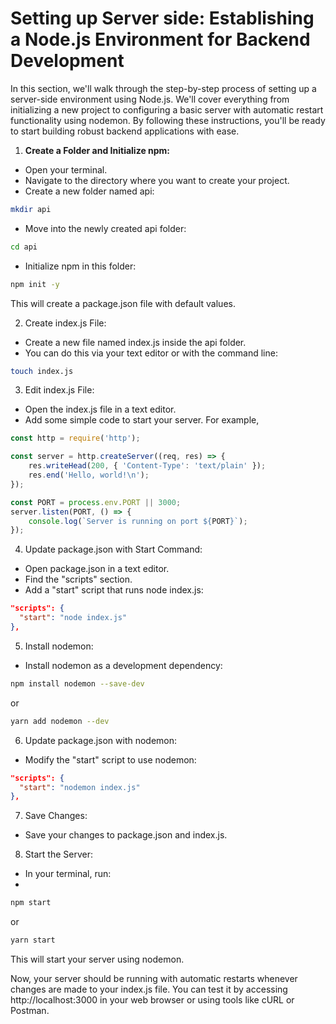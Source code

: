 # Setting up Server side: Establishing a Node.js Environment for Backend Development

In this section, we'll walk through the step-by-step process of setting up a server-side environment using Node.js. We'll cover everything from initializing a new project to configuring a basic server with automatic restart functionality using nodemon. By following these instructions, you'll be ready to start building robust backend applications with ease.

1. **Create a Folder and Initialize npm:**

- Open your terminal.
- Navigate to the directory where you want to create your project.
- Create a new folder named api:
```bash
mkdir api
```

- Move into the newly created api folder:
```bash
cd api
```

- Initialize npm in this folder:
```bash
npm init -y
```

This will create a package.json file with default values.

2. Create index.js File:

- Create a new file named index.js inside the api folder.
- You can do this via your text editor or with the command line:
```bash
touch index.js
```

3. Edit index.js File:

- Open the index.js file in a text editor.
- Add some simple code to start your server. For example,

```javascript
const http = require('http');

const server = http.createServer((req, res) => {
    res.writeHead(200, { 'Content-Type': 'text/plain' });
    res.end('Hello, world!\n');
});

const PORT = process.env.PORT || 3000;
server.listen(PORT, () => {
    console.log(`Server is running on port ${PORT}`);
});
```

4. Update package.json with Start Command:

- Open package.json in a text editor.
- Find the "scripts" section.
- Add a "start" script that runs node index.js:

```json
"scripts": {
  "start": "node index.js"
},
```

5. Install nodemon:

- Install nodemon as a development dependency:

```bash
npm install nodemon --save-dev
```
or

```bash
yarn add nodemon --dev
```

6. Update package.json with nodemon:

- Modify the "start" script to use nodemon:

```json
"scripts": {
  "start": "nodemon index.js"
},
```

7. Save Changes:

- Save your changes to package.json and index.js.

8. Start the Server:

- In your terminal, run:
- 
```bash
npm start
```

or

```bash
yarn start
```

This will start your server using nodemon.

Now, your server should be running with automatic restarts whenever changes are made to your index.js file. You can test it by accessing http://localhost:3000 in your web browser or using tools like cURL or Postman.
